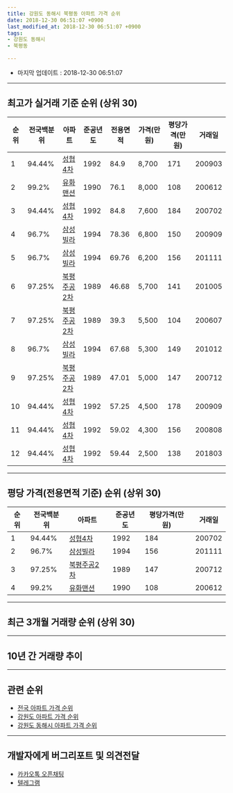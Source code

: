 ```yaml
---
title: 강원도 동해시 북평동 아파트 가격 순위
date: 2018-12-30 06:51:07 +0900
last_modified_at: 2018-12-30 06:51:07 +0900
tags:
- 강원도 동해시
- 북평동

---
```


* 마지막 업데이트 : 2018-12-30 06:51:07

---

## 최고가 실거래 기준 순위 (상위 30)


|순위|전국백분위|아파트|준공년도|전용면적|가격(만원)|평당가격(만원)|거래일|
|---|---|---|---|---|---|---|---|
|1|94.44%|[성협4차](https://search.naver.com/search.naver?query=%EA%B0%95%EC%9B%90%EB%8F%84+%EB%8F%99%ED%95%B4%EC%8B%9C+%EB%B6%81%ED%8F%89%EB%8F%99+%EC%84%B1%ED%98%914%EC%B0%A8)|1992|84.9|8,700|171|200903|
|2|99.2%|[유화맨션](https://search.naver.com/search.naver?query=%EA%B0%95%EC%9B%90%EB%8F%84+%EB%8F%99%ED%95%B4%EC%8B%9C+%EB%B6%81%ED%8F%89%EB%8F%99+%EC%9C%A0%ED%99%94%EB%A7%A8%EC%85%98)|1990|76.1|8,000|108|200612|
|3|94.44%|[성협4차](https://search.naver.com/search.naver?query=%EA%B0%95%EC%9B%90%EB%8F%84+%EB%8F%99%ED%95%B4%EC%8B%9C+%EB%B6%81%ED%8F%89%EB%8F%99+%EC%84%B1%ED%98%914%EC%B0%A8)|1992|84.8|7,600|184|200702|
|4|96.7%|[삼성빌라](https://search.naver.com/search.naver?query=%EA%B0%95%EC%9B%90%EB%8F%84+%EB%8F%99%ED%95%B4%EC%8B%9C+%EB%B6%81%ED%8F%89%EB%8F%99+%EC%82%BC%EC%84%B1%EB%B9%8C%EB%9D%BC)|1994|78.36|6,800|150|200909|
|5|96.7%|[삼성빌라](https://search.naver.com/search.naver?query=%EA%B0%95%EC%9B%90%EB%8F%84+%EB%8F%99%ED%95%B4%EC%8B%9C+%EB%B6%81%ED%8F%89%EB%8F%99+%EC%82%BC%EC%84%B1%EB%B9%8C%EB%9D%BC)|1994|69.76|6,200|156|201111|
|6|97.25%|[북평주공2차](https://search.naver.com/search.naver?query=%EA%B0%95%EC%9B%90%EB%8F%84+%EB%8F%99%ED%95%B4%EC%8B%9C+%EB%B6%81%ED%8F%89%EB%8F%99+%EB%B6%81%ED%8F%89%EC%A3%BC%EA%B3%B52%EC%B0%A8)|1989|46.68|5,700|141|201005|
|7|97.25%|[북평주공2차](https://search.naver.com/search.naver?query=%EA%B0%95%EC%9B%90%EB%8F%84+%EB%8F%99%ED%95%B4%EC%8B%9C+%EB%B6%81%ED%8F%89%EB%8F%99+%EB%B6%81%ED%8F%89%EC%A3%BC%EA%B3%B52%EC%B0%A8)|1989|39.3|5,500|104|200607|
|8|96.7%|[삼성빌라](https://search.naver.com/search.naver?query=%EA%B0%95%EC%9B%90%EB%8F%84+%EB%8F%99%ED%95%B4%EC%8B%9C+%EB%B6%81%ED%8F%89%EB%8F%99+%EC%82%BC%EC%84%B1%EB%B9%8C%EB%9D%BC)|1994|67.68|5,300|149|201012|
|9|97.25%|[북평주공2차](https://search.naver.com/search.naver?query=%EA%B0%95%EC%9B%90%EB%8F%84+%EB%8F%99%ED%95%B4%EC%8B%9C+%EB%B6%81%ED%8F%89%EB%8F%99+%EB%B6%81%ED%8F%89%EC%A3%BC%EA%B3%B52%EC%B0%A8)|1989|47.01|5,000|147|200712|
|10|94.44%|[성협4차](https://search.naver.com/search.naver?query=%EA%B0%95%EC%9B%90%EB%8F%84+%EB%8F%99%ED%95%B4%EC%8B%9C+%EB%B6%81%ED%8F%89%EB%8F%99+%EC%84%B1%ED%98%914%EC%B0%A8)|1992|57.25|4,500|178|200909|
|11|94.44%|[성협4차](https://search.naver.com/search.naver?query=%EA%B0%95%EC%9B%90%EB%8F%84+%EB%8F%99%ED%95%B4%EC%8B%9C+%EB%B6%81%ED%8F%89%EB%8F%99+%EC%84%B1%ED%98%914%EC%B0%A8)|1992|59.02|4,300|156|200808|
|12|94.44%|[성협4차](https://search.naver.com/search.naver?query=%EA%B0%95%EC%9B%90%EB%8F%84+%EB%8F%99%ED%95%B4%EC%8B%9C+%EB%B6%81%ED%8F%89%EB%8F%99+%EC%84%B1%ED%98%914%EC%B0%A8)|1992|59.44|2,500|138|201803|


---

## 평당 가격(전용면적 기준) 순위 (상위 30)


|순위|전국백분위|아파트|준공년도|평당가격(만원)|거래일|
|---|---|---|---|---|---|
|1|94.44%|[성협4차](https://search.naver.com/search.naver?query=%EA%B0%95%EC%9B%90%EB%8F%84+%EB%8F%99%ED%95%B4%EC%8B%9C+%EB%B6%81%ED%8F%89%EB%8F%99+%EC%84%B1%ED%98%914%EC%B0%A8)|1992|184|200702|
|2|96.7%|[삼성빌라](https://search.naver.com/search.naver?query=%EA%B0%95%EC%9B%90%EB%8F%84+%EB%8F%99%ED%95%B4%EC%8B%9C+%EB%B6%81%ED%8F%89%EB%8F%99+%EC%82%BC%EC%84%B1%EB%B9%8C%EB%9D%BC)|1994|156|201111|
|3|97.25%|[북평주공2차](https://search.naver.com/search.naver?query=%EA%B0%95%EC%9B%90%EB%8F%84+%EB%8F%99%ED%95%B4%EC%8B%9C+%EB%B6%81%ED%8F%89%EB%8F%99+%EB%B6%81%ED%8F%89%EC%A3%BC%EA%B3%B52%EC%B0%A8)|1989|147|200712|
|4|99.2%|[유화맨션](https://search.naver.com/search.naver?query=%EA%B0%95%EC%9B%90%EB%8F%84+%EB%8F%99%ED%95%B4%EC%8B%9C+%EB%B6%81%ED%8F%89%EB%8F%99+%EC%9C%A0%ED%99%94%EB%A7%A8%EC%85%98)|1990|108|200612|


---

## 최근 3개월 거래량 순위 (상위 30)


<div style="width:100%;">
    <canvas id="deal_count_ranking" height="250"></canvas>
</div>


<script>
new Chart(document.getElementById("deal_count_ranking"), {
    type: 'horizontalBar',
    data: {
        labels: ['북평주공2차', '삼성빌라'],
        datasets: [{
            label: '실거래 수',
            data: [3, 1],
            borderColor: "rgba(255, 0, 128, 1)",
            backgroundColor: "rgba(255, 0, 128, 0.5)",
            fill: false,
        }]
    },
    options: {
        responsive: true,
        title: {
            display: true,
            text: '최근 3개월 거래량 순위'
        },
        tooltips: {
            mode: 'index',
            intersect: false,
            callbacks: {
                title: function(tooltipItems, data) {
                    return "실거래 수:";
                },
                label: function(tooltipItem, data) {
                    return data.labels[tooltipItem.index] + ": " + tooltipItem.xLabel;
                }
            }
        },
        hover: {
            mode: 'nearest',
            intersect: true
        },
        scales: {
            xAxes: [{
                display: true,
                scaleLabel: {
                    display: true,
                    labelString: '실거래 수'
                },
                ticks: {
                    suggestedMin: 0,
                }
            }],
            yAxes: [{
                display: true,
                ticks: {
                    autoSkip: false,
                    callback: function(value, index, values) {
                        if (value.length > 15)
                            return value.substr(0, 13) + "...";
                        else
                            return value;
                    }
                },
                scaleLabel: {
                    display: false,
                }
            }]
        }
    }
});

</script>


---

## 10년 간 거래량 추이


<div style="width:100%;">
    <canvas id="deal_progress" height="250"></canvas>
</div>

<script>
new Chart(document.getElementById("deal_progress"), {
    type: 'line',
    data: {
        labels: ['200812','200901','200902','200903','200904','200905','200906','200907','200908','200909','200910','200911','200912','201001','201002','201003','201004','201005','201006','201007','201008','201009','201010','201011','201012','201101','201102','201103','201104','201105','201106','201107','201108','201109','201110','201111','201112','201201','201202','201203','201204','201205','201206','201207','201208','201209','201210','201211','201212','201301','201302','201303','201304','201305','201306','201307','201308','201309','201310','201311','201312','201401','201402','201403','201404','201405','201406','201407','201408','201409','201410','201411','201412','201501','201502','201503','201504','201505','201506','201507','201508','201509','201510','201511','201512','201601','201602','201603','201604','201605','201606','201607','201608','201609','201610','201611','201612','201701','201702','201703','201704','201705','201706','201707','201708','201709','201710','201711','201712','201801','201802','201803','201804','201805','201806','201807','201808','201809','201810','201811','201812'],
        datasets: [{
            label: '실거래 수',
            pointRadius: 1,
            data: [0, 0, 1, 2, 1, 0, 2, 1, 2, 2, 2, 2, 3, 2, 1, 2, 1, 2, 2, 1, 2, 2, 4, 0, 1, 0, 2, 1, 1, 1, 0, 1, 1, 2, 0, 1, 0, 0, 1, 2, 1, 1, 2, 1, 0, 3, 2, 2, 0, 0, 0, 1, 2, 1, 1, 0, 3, 0, 2, 0, 1, 2, 0, 2, 0, 1, 1, 1, 1, 0, 1, 0, 1, 1, 1, 1, 0, 1, 1, 0, 2, 1, 1, 0, 1, 2, 1, 3, 1, 2, 3, 2, 1, 0, 4, 0, 0, 0, 3, 1, 3, 2, 1, 1, 3, 2, 1, 3, 0, 2, 0, 2, 1, 1, 0, 1, 0, 0, 3, 0, 1],
            borderColor: "rgba(255, 201, 14, 1)",
            backgroundColor: "rgba(255, 201, 14, 0.5)",
            fill: true,
        }]
    },
    options: {
        responsive: true,
        title: {
            display: true,
            text: '10년간 거래량 추이'
        },
        tooltips: {
            mode: 'index',
            intersect: false,
        },
        hover: {
            mode: 'nearest',
            intersect: true
        },
        scales: {
            xAxes: [{
                display: true,
                scaleLabel: {
                    display: true,
                    labelString: '년/월'
                }
            }],
            yAxes: [{
                display: true,
                ticks: {
                    suggestedMin: 0,
                },
                scaleLabel: {
                    display: true,
                    labelString: '실거래 수'
                }
            }]
        }
    }
});

</script>


---

## 관련 순위

- [전국 아파트 가격 순위](https://inasie.github.io/apt-ranking/전국)
- [강원도 아파트 가격 순위](https://inasie.github.io/apt-ranking/강원도)
- [강원도 동해시 아파트 가격 순위](https://inasie.github.io/apt-ranking/강원도-동해시)


---

## 개발자에게 버그리포트 및 의견전달

- [카카오톡 오픈채팅](https://open.kakao.com/o/gLJUAP4)
- [텔레그램](https://t.me/inasie)

